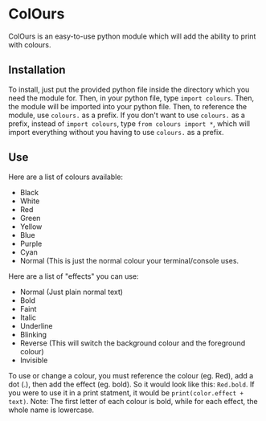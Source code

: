 # ColOurs
ColOurs is an easy-to-use python module which will add the ability to print with colours.
## Installation
To install, just put the provided python file inside the directory which you need the module for. Then, in your python file, type `import colours`. Then, the module will be imported into your python file. Then, to reference the module, use `colours.` as a prefix.
If you don't want to use `colours.` as a prefix, instead of `import colours`, type `from colours import *`, which will import everything without you having to use `colours.` as a prefix.
## Use
Here are a list of colours available:
* Black
* White
* Red
* Green
* Yellow
* Blue
* Purple
* Cyan
* Normal (This is just the normal colour your terminal/console uses.

Here are a list of "effects" you can use:
* Normal (Just plain normal text)
* Bold
* Faint
* Italic
* Underline
* Blinking
* Reverse (This will switch the background colour and the foreground colour)
* Invisible

To use or change a colour, you must reference the colour (eg. Red), add a dot (.), then add the effect (eg. bold). So it would look like this: `Red.bold`. If you were to use it in a print statment, it would be `print(color.effect + text)`. Note: The first letter of each colour is bold, while for each effect, the whole name is lowercase.
